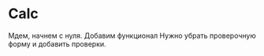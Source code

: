 # Calc 
Мдем, начнем с нуля.
Добавим функционал
Нужно убрать проверочную форму и добавить проверки.
